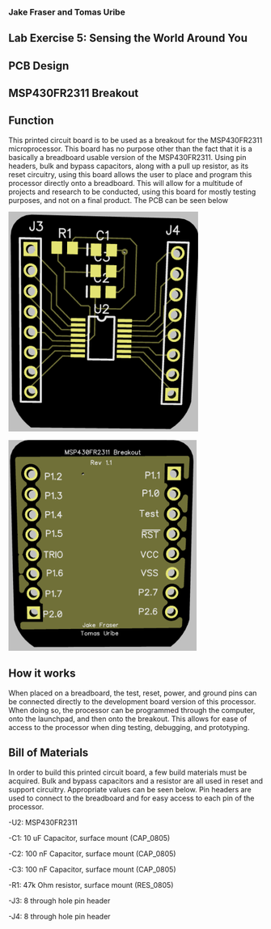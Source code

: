 ### Jake Fraser and Tomas Uribe

## Lab Exercise 5: Sensing the World Around You
## PCB Design
## MSP430FR2311 Breakout

## Function
This printed circuit board is to be used as a breakout for the MSP430FR2311 microprocessor. This board has no purpose other than the
 fact that it is a basically a breadboard usable version of the MSP430FR2311. Using pin headers, bulk and bypass capacitors, along with a pull up resistor,
 as its reset circuitry, using this board allows the user to place and program this processor directly onto a breadboard. This will allow for 
 a multitude of projects and research to be conducted, using this board for mostly testing purposes, and not on a final product. The PCB can be seen below 
 
![alt text](https://github.com/RU09342/lab-5-sensing-the-world-around-you-dreamteam-a/blob/master/PCB%20Design/Front.PNG)

![alt text](https://github.com/RU09342/lab-5-sensing-the-world-around-you-dreamteam-a/blob/master/PCB%20Design/Back.PNG)

## How it works
 When placed on a breadboard, the test, reset, power, and ground pins can be connected directly to the development board version of this processor. When
 doing so, the processor can be programmed through the computer, onto the launchpad, and then onto the breakout. This allows for ease of access to the processor
 when ding testing, debugging, and prototyping. 

## Bill of Materials
In order to build this printed circuit board, a few build materials must be acquired. Bulk and bypass capacitors and a resistor are all used in reset and support circuitry. 
 Appropriate values can be seen below. Pin headers are used to connect to the breadboard and for easy access to each pin of the processor. 

-U2: MSP430FR2311

-C1: 10 uF Capacitor, surface mount (CAP_0805) 

-C2: 100 nF Capacitor, surface mount (CAP_0805)

-C3: 100 nF Capacitor, surface mount (CAP_0805)

-R1: 47k Ohm resistor, surface mount (RES_0805)

-J3: 8 through hole pin header

-J4: 8 through hole pin header
